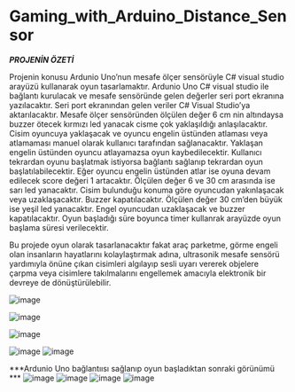 # Gaming_with_Arduino_Distance_Sensor
***PROJENİN ÖZETİ***
     
Projenin konusu Ardunio Uno’nun mesafe ölçer sensörüyle C# visual studio arayüzü kullanarak oyun tasarlamaktır. Ardunio Uno C#  visual studio ile bağlantı kurulacak ve mesafe sensöründe gelen değerler seri port ekranına yazılacaktır. Seri port ekranından gelen veriler C# Visual Studio’ya aktarılacaktır.  Mesafe ölçer sensöründen ölçülen değer 6 cm nin altındaysa buzzer ötecek kırmızı led yanacak cisme çok yaklaşıldığı anlaşılacaktır. Cisim oyuncuya yaklaşacak ve oyuncu engelin üstünden atlaması veya atlamaması manuel olarak kullanıcı tarafından sağlanacaktır. Yaklaşan engelin üstünden oyuncu atlayamazsa oyun kaybedilecektir. Kullanıcı tekrardan oyunu başlatmak istiyorsa bağlantı sağlanıp tekrardan oyun başlatılabilecektir. Eğer oyuncu engelin üstünden atlar ise oyuna devam edilecek score değeri 1 artacaktır. Ölçülen değer 6 ve 30 cm arasında ise sarı led yanacaktır. Cisim bulunduğu konuma göre oyuncudan yakınlaşacak veya uzaklaşacaktır. Buzzer kapatılacaktır. Ölçülen değer 30 cm’den büyük ise yeşil led yanacaktır. Engel oyuncudan uzaklaşacak ve buzzer kapatılacaktır. Oyun başladığı süre boyunca timer kullanrak arayüzde oyun başlama süresi verilecektir.

Bu projede oyun olarak tasarlanacaktır fakat araç parketme,  görme engeli olan insanların hayatlarını kolaylaştırmak adına, ultrasonik mesafe sensörü yardımıyla önüne çıkan cisimleri algılayıp sesli uyarı vererek objelere çarpma veya cisimlere takılmalarını engellemek amacıyla elektronik bir devreye de dönüştürülebilir.


![image](https://user-images.githubusercontent.com/59871974/177016131-99d073a0-dca5-4867-91a1-79c33f0573ca.png)

![image](https://user-images.githubusercontent.com/59871974/177016137-3fba4be6-2882-45be-9ba9-a6d384f31d69.png)


![image](https://user-images.githubusercontent.com/59871974/177016145-1db75ffc-2387-4166-a907-5d175059d725.png)

![image](https://user-images.githubusercontent.com/59871974/177016150-19aa8e2d-2c74-4b62-9c98-c2ac06b4723d.png)
![image](https://user-images.githubusercontent.com/59871974/177016155-e5fab666-2229-432f-8ce1-0eef1e2ff8ab.png)

***Ardunio Uno bağlantıısı sağlanıp oyun başladıktan sonraki görünümü ***
![image](https://user-images.githubusercontent.com/59871974/177016162-6b6d59ab-2d10-445d-b6f9-f031b7cafa80.png)
![image](https://user-images.githubusercontent.com/59871974/177016166-9edd5274-03cb-404d-8ef8-c34f247454eb.png)
![image](https://user-images.githubusercontent.com/59871974/177016170-5867b374-5e1d-4962-a12f-adebe6839ca8.png)
![image](https://user-images.githubusercontent.com/59871974/177016173-68d3e492-1230-4bce-a3f5-fbdb45b0f757.png)
